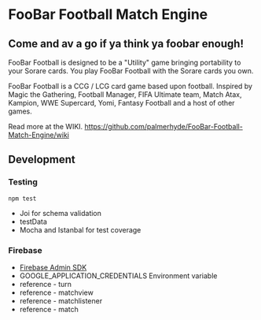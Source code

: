 # FooBar Football Match Engine

## Come and av a go if ya think ya foobar enough!

FooBar Football is designed to be a "Utility" game bringing portability to your Sorare cards. You play FooBar Football with the Sorare cards you own.

FooBar Football is a CCG / LCG card game based upon football. Inspired by Magic the Gathering, Football Manager, FIFA Ultimate team, Match Atax, Kampion, WWE Supercard, Yomi, Fantasy Football and a host of other games.

Read more at the WIKI.
https://github.com/palmerhyde/FooBar-Football-Match-Engine/wiki

## Development

### Testing
```
npm test
```

* Joi for schema validation
* testData
* Mocha and Istanbal for test coverage

### Firebase
* [Firebase Admin SDK](https://firebase.google.com/docs/admin/setup)
* GOOGLE_APPLICATION_CREDENTIALS Environment variable
* reference - turn
* reference - matchview
* reference - matchlistener
* reference - match